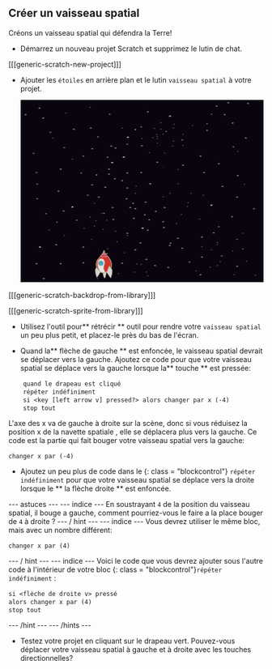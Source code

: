 ## Créer un vaisseau spatial

Créons un vaisseau spatial qui défendra la Terre!

+ Démarrez un nouveau projet Scratch et supprimez le lutin de chat.

[[[generic-scratch-new-project]]]

+ Ajouter les ` étoiles ` en arrière plan et le lutin ` vaisseau spatial ` à votre projet.
    
    ![screenshot](images/invaders-sprites.png)

[[[generic-scratch-backdrop-from-library]]]

[[[generic-scratch-sprite-from-library]]]

+ Utilisez l'outil pour** rétrécir ** outil pour rendre votre ` vaisseau spatial ` un peu plus petit, et placez-le près du bas de l'écran.

+ Quand la** flèche de gauche ** est enfoncée, le vaisseau spatial devrait se déplacer vers la gauche. Ajoutez ce code pour que votre vaisseau spatial se déplace vers la gauche lorsque la** touche ** est pressée:

```blocks
    quand le drapeau est cliqué
    répéter indéfiniment
    si <key [left arrow v] pressed?> alors changer par x (-4)
    stop tout
```

L'axe des x va de gauche à droite sur la scène, donc si vous réduisez la position x de la navette spatiale , elle se déplacera plus vers la gauche. Ce code est la partie qui fait bouger votre vaisseau spatial vers la gauche:

```blocks
changer x par (-4)
```

+ Ajoutez un peu plus de code dans le {: class = "blockcontrol"} ` répéter indéfiniment ` pour que votre vaisseau spatial se déplace vers la droite lorsque le ** la flèche droite ** est enfoncée.

\--- astuces \--- \--- indice \--- En soustrayant ` 4 ` de la position du vaisseau spatial, il bouge a gauche, comment pourriez-vous le faire a la place bouger de ` 4 ` à droite ? \--- / hint \--- \--- indice \--- Vous devrez utiliser le même bloc, mais avec un nombre différent:

```blocks
changer x par (4)
```

\--- / hint \--- \--- indice \--- Voici le code que vous devrez ajouter sous l'autre code à l'intérieur de votre bloc {: class = "blockcontrol"}` répéter indéfiniment ` :

```blocks
si <flèche de droite v> pressé
alors changer x par (4)
stop tout 
```

\--- /hint \--- \--- /hints \---

+ Testez votre projet en cliquant sur le drapeau vert. Pouvez-vous déplacer votre vaisseau spatial à gauche et à droite avec les touches directionnelles?